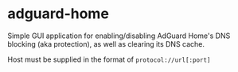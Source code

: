# adguard-home
Simple GUI application for enabling/disabling AdGuard Home's DNS blocking (aka protection), as well as clearing its DNS cache.

Host must be supplied in the format of `protocol://url[:port]`